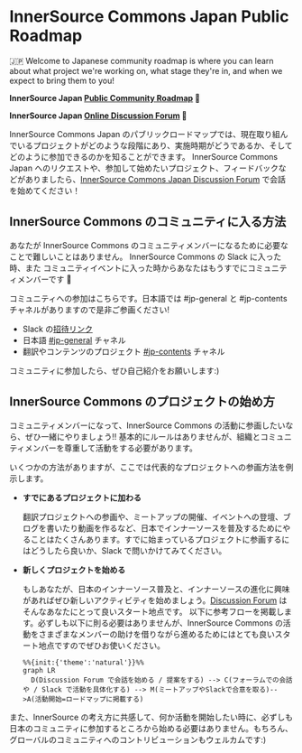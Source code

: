 # InnerSource Commons Japan Public Roadmap

🇯🇵 Welcome to Japanese community roadmap is where you can learn about what project we're working on, what stage they're in, and when we expect to bring them to you!

**InnerSource Japan [Public Community Roadmap](https://github.com/orgs/InnerSourceCommons/projects/1) :rocket:**

**InnerSource Japan [Online Discussion Forum](https://github.com/InnerSourceCommons/jp-roadmap/discussions) :speech_balloon:**

InnerSource Commons Japan のパブリックロードマップでは、現在取り組んでいるプロジェクトがどのような段階にあり、実施時期がどうであるか、そしてどのように参加できるのかを知ることができます。
InnerSource Commons Japan へのリクエストや、参加して始めたいプロジェクト、フィードバックなどがありましたら、[InnerSource Commons Japan Discussion Forum](https://github.com/InnerSourceCommons/jp-roadmap/discussions) で会話を始めてください！

## InnerSource Commons のコミュニティに入る方法

あなたが InnerSource Commons のコミュニティメンバーになるために必要なことで難しいことはありません。 InnerSource Commons の Slack に入った時、また コミュニティイベントに入った時からあなたはもうすでにコミュニティメンバーです :tada:

コミュニティへの参加はこちらです。日本語では #jp-general と #jp-contents チャネルがありますので是非ご参画ください!

- Slack の[招待リンク](https://innersourcecommons-inviter.herokuapp.com/)
- 日本語 [#jp-general](https://app.slack.com/client/T04PXKRM0/C03M546NR16) チャネル
- 翻訳やコンテンツのプロジェクト [#jp-contents](https://app.slack.com/client/T04PXKRM0/C03P1MVMBRS) チャネル

コミュニティに参加したら、ぜひ自己紹介をお願いします:)

## InnerSource Commons のプロジェクトの始め方

コミュニティメンバーになって、InnerSource Commons の活動に参画したいなら、ぜひ一緒にやりましょう!!
基本的にルールはありませんが、組織とコミュニティメンバーを尊重して活動をする必要があります。

いくつかの方法がありますが、ここでは代表的なプロジェクトへの参画方法を例示します。

- **すでにあるプロジェクトに加わる**
  
  翻訳プロジェクトへの参画や、ミートアップの開催、イベントへの登壇、ブログを書いたり動画を作るなど、日本でインナーソースを普及するためにやることはたくさんあります。すでに始まっているプロジェクトに参画するにはどうしたら良いか、Slack で問いかけてみてください。
- **新しくプロジェクトを始める**
  
  もしあなたが、日本のインナーソース普及と、インナーソースの進化に興味があればぜひ新しいアクティビティを始めましょう。[Discussion Forum](https://github.com/InnerSourceCommons/jp-roadmap/discussions) はそんなあなたにとって良いスタート地点です。
  以下に参考フローを掲載します。必ずしも以下に則る必要はありませんが、InnerSource Commons の活動をさまざまなメンバーの助けを借りながら進めるためにはとても良いスタート地点ですのでぜひお使いください。

  ```mermaid
  %%{init:{'theme':'natural'}}%%
  graph LR
    D(Discussion Forum で会話を始める / 提案をする) --> C(フォーラムでの会話や / Slack で活動を具体化する) --> M(ミートアップやSlackで合意を取る)-->A(活動開始=ロードマップに掲載する)
  ```

また、InnerSource の考え方に共感して、何か活動を開始したい時に、必ずしも日本のコミュニティに参加するところから始める必要はありません。もちろん、グローバルのコミュニティへのコントリビューションもウェルカムです:)
